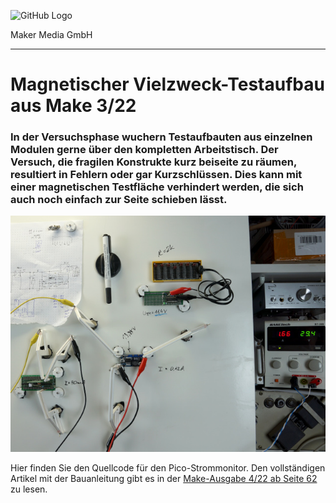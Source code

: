 

![GitHub Logo](http://www.heise.de/make/icons/make_logo.png)

Maker Media GmbH
*** 

# Magnetischer Vielzweck-Testaufbau aus Make 3/22

### In der Versuchsphase wuchern Testaufbauten aus einzelnen Modulen gerne über den kompletten Arbeitstisch. Der Versuch, die fragilen Konstrukte kurz beiseite zu räumen, resultiert in Fehlern oder gar Kurzschlüssen. Dies kann mit einer magnetischen Testfläche verhindert werden, die sich auch noch einfach zur Seite schieben lässt.

![Picture](/aufmacher_github.jpg) 

Hier finden Sie den Quellcode für den Pico-Strommonitor. Den vollständigen Artikel mit der Bauanleitung gibt es in der [Make-Ausgabe 4/22 ab Seite 62](https://www.heise.de/select/make/2022/4/seite-62) zu lesen. 


